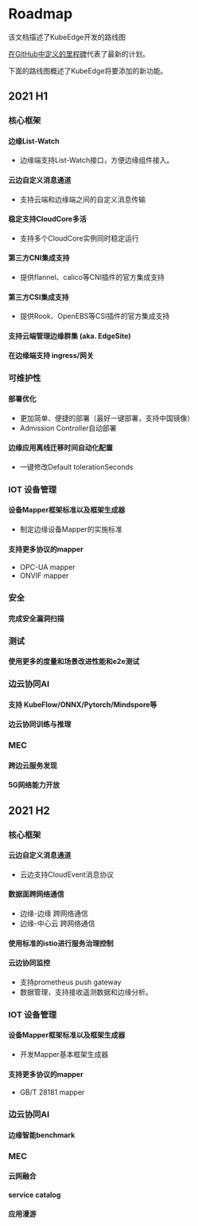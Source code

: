 # Roadmap

该文档描述了KubeEdge开发的路线图

[在GitHub中定义的里程碑](https://github.com/kubeedge/kubeedge/milestones)代表了最新的计划。

下面的路线图概述了KubeEdge将要添加的新功能。

## 2021 H1

### 核心框架

#### 边缘List-Watch

- 边缘端支持List-Watch接口，方便边缘组件接入。

#### 云边自定义消息通道

- 支持云端和边缘端之间的自定义消息传输

#### 稳定支持CloudCore多活

- 支持多个CloudCore实例同时稳定运行

#### 第三方CNI集成支持

- 提供flannel、calico等CNI插件的官方集成支持

#### 第三方CSI集成支持

- 提供Rook、OpenEBS等CSI插件的官方集成支持

#### 支持云端管理边缘群集 (aka. EdgeSite)

#### 在边缘端支持 ingress/网关


### 可维护性

#### 部署优化

- 更加简单、便捷的部署（最好一键部署，支持中国镜像）
- Admission Controller自动部署

#### 边缘应用离线迁移时间自动化配置

- 一键修改Default tolerationSeconds


### IOT 设备管理

#### 设备Mapper框架标准以及框架生成器

- 制定边缘设备Mapper的实施标准

#### 支持更多协议的mapper

- OPC-UA mapper
- ONVIF mapper


### 安全

#### 完成安全漏洞扫描


### 测试

#### 使用更多的度量和场景改进性能和e2e测试


### 边云协同AI

#### 支持 KubeFlow/ONNX/Pytorch/Mindspore等

#### 边云协同训练与推理


### MEC

#### 跨边云服务发现

#### 5G网络能力开放



## 2021 H2

### 核心框架

#### 云边自定义消息通道

- 云边支持CloudEvent消息协议

#### 数据面跨网络通信

- 边缘-边缘 跨网络通信
- 边缘-中心云 跨网络通信

#### 使用标准的istio进行服务治理控制

#### 云边协同监控

- 支持prometheus push gateway
- 数据管理，支持接收遥测数据和边缘分析。


### IOT 设备管理

#### 设备Mapper框架标准以及框架生成器

- 开发Mapper基本框架生成器

#### 支持更多协议的mapper

- GB/T 28181 mapper


### 边云协同AI

#### 边缘智能benchmark


### MEC

#### 云网融合

#### service catalog

#### 应用漫游
